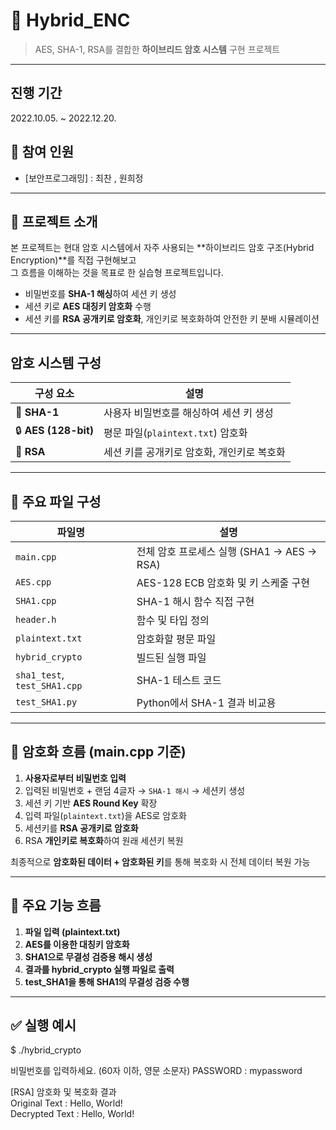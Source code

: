 # 🔐 Hybrid_ENC

> AES, SHA-1, RSA를 결합한 **하이브리드 암호 시스템** 구현 프로젝트

---

## 진행 기간
2022.10.05. ~ 2022.12.20.

## 👥 참여 인원
- [보안프로그래밍] : 최찬 , 원희정  

---

## 📌 프로젝트 소개

본 프로젝트는 현대 암호 시스템에서 자주 사용되는 **하이브리드 암호 구조(Hybrid Encryption)**를 직접 구현해보고  
그 흐름을 이해하는 것을 목표로 한 실습형 프로젝트입니다.

- 비밀번호를 **SHA-1 해싱**하여 세션 키 생성
- 세션 키로 **AES 대칭키 암호화** 수행
- 세션 키를 **RSA 공개키로 암호화**, 개인키로 복호화하여 안전한 키 분배 시뮬레이션

---

## 암호 시스템 구성

| 구성 요소 | 설명 |
|-----------|------|
| 🔐 **SHA-1** | 사용자 비밀번호를 해싱하여 세션 키 생성 |
| 🔒 **AES (128-bit)** | 평문 파일(`plaintext.txt`) 암호화 |
| 🔑 **RSA** | 세션 키를 공개키로 암호화, 개인키로 복호화 |

---

## 🧾 주요 파일 구성

| 파일명 | 설명 |
|--------|------|
| `main.cpp` | 전체 암호 프로세스 실행 (SHA1 → AES → RSA) |
| `AES.cpp` | AES-128 ECB 암호화 및 키 스케줄 구현 |
| `SHA1.cpp` | SHA-1 해시 함수 직접 구현 |
| `header.h` | 함수 및 타입 정의 |
| `plaintext.txt` | 암호화할 평문 파일 |
| `hybrid_crypto` | 빌드된 실행 파일 |
| `sha1_test`, `test_SHA1.cpp` | SHA-1 테스트 코드 |
| `test_SHA1.py` | Python에서 SHA-1 결과 비교용 |

---

## 🔄 암호화 흐름 (main.cpp 기준)

1. **사용자로부터 비밀번호 입력**
2. 입력된 비밀번호 + 랜덤 4글자 → `SHA-1 해시` → 세션키 생성
3. 세션 키 기반 **AES Round Key** 확장
4. 입력 파일(`plaintext.txt`)을 AES로 암호화
5. 세션키를 **RSA 공개키로 암호화**
6. RSA **개인키로 복호화**하여 원래 세션키 복원


최종적으로 **암호화된 데이터 + 암호화된 키**를 통해 복호화 시 전체 데이터 복원 가능

---

## 🔅 주요 기능 흐름

1. **파일 입력 (plaintext.txt)**  
2. **AES를 이용한 대칭키 암호화**
3. **SHA1으로 무결성 검증용 해시 생성**
4. **결과를 hybrid_crypto 실행 파일로 출력**
5. **test_SHA1을 통해 SHA1의 무결성 검증 수행**

---

## ✅ 실행 예시

$ ./hybrid_crypto

비밀번호를 입력하세요. (60자 이하, 영문 소문자) PASSWORD : mypassword

[RSA] 암호화 및 복호화 결과  
Original Text   : Hello, World!  
Decrypted Text  : Hello, World!

